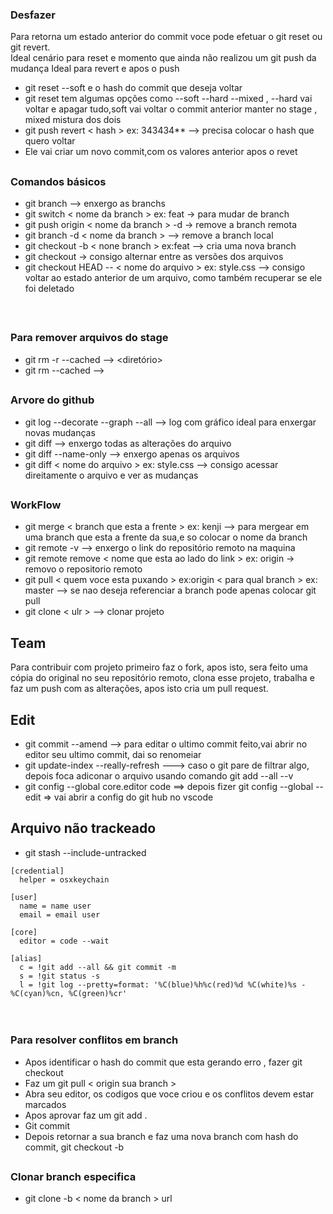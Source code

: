 ### Desfazer

Para retorna um estado anterior do commit voce pode efetuar o git reset ou git revert. </br>
Ideal cenário para reset e momento que ainda não realizou um git push da mudança
Ideal para revert e apos o push

- git reset --soft e o hash do commit que deseja voltar
- git reset tem algumas opções como --soft --hard --mixed , --hard vai voltar e apagar tudo,soft vai voltar o commit anterior manter no stage , mixed mistura dos dois
- git push revert < hash > ex: 343434** --> precisa colocar o hash que quero voltar</br>
- Ele vai criar um novo commit,com os valores anterior apos o revet

##

### Comandos básicos
- git branch --> enxergo as branchs 
- git switch < nome da branch > ex: feat -> para mudar de branch
- git push origin < nome da branch > -d  -> remove a branch remota
- git branch -d < nome da branch >  --> remove a branch local 
- git checkout -b < none branch > ex:feat --> cria uma nova branch
- git checkout -> consigo alternar entre as versões dos arquivos
- git checkout HEAD -- < nome do arquivo > ex: style.css --> consigo voltar ao estado anterior de um arquivo, como também recuperar se ele foi deletado
</br>

##

### Para remover arquivos do stage 

- git rm -r --cached --> <diretório>
- git rm --cached  --> <arquivo>


  
##

### Arvore do github
- git log --decorate  --graph --all --> log com gráfico ideal para enxergar novas mudanças
- git diff --> enxergo todas as alterações do arquivo 
- git diff --name-only --> enxergo apenas os arquivos 
- git diff < nome do arquivo > ex: style.css --> consigo acessar direitamente o arquivo e ver as mudanças 


##

### WorkFlow

- git merge < branch que esta a frente > ex: kenji --> para mergear em uma branch que esta a frente da sua,e so colocar o nome da branch
- git remote -v --> enxergo o link do repositório remoto na maquina
- git remote remove < nome que esta ao lado do link > ex: origin -> removo o repositorio remoto 
- git pull < quem voce esta puxando > ex:origin < para qual branch > ex: master --> se nao deseja referenciar a branch pode apenas colocar git pull 
- git clone < ulr > --> clonar projeto

## Team
Para contribuir com projeto primeiro faz o fork, apos isto, sera feito uma cópia do original no seu repositório remoto, clona esse projeto, trabalha e faz um push com as alterações, apos isto cria um pull request.
</br>

## Edit
- git commit --amend --> para editar o ultimo commit feito,vai abrir no editor seu ultimo commit, dai so renomeiar 
- git update-index --really-refresh ---> caso o git pare de filtrar algo, depois foca adiconar o arquivo usando comando git add --all --v 
- git config --global core.editor code ==> depois fizer git config --global --edit => vai abrir a config do git hub no vscode

## Arquivo não trackeado
- git stash --include-untracked

```git 
[credential]
  helper = osxkeychain

[user]
  name = name user
  email = email user

[core]
  editor = code --wait

[alias]
  c = !git add --all && git commit -m
  s = !git status -s
  l = !git log --pretty=format: '%C(blue)%h%c(red)%d %C(white)%s - %C(cyan)%cn, %C(green)%cr'



```

##

### Para resolver conflitos em branch
- Apos identificar o hash do commit que esta gerando erro , fazer git checkout <hash do commit> 
- Faz um git pull < origin sua branch >  
- Abra seu editor, os codigos que voce criou e os conflitos devem estar marcados 
- Apos aprovar faz um git add .
- Git commit
- Depois retornar a sua branch  e faz uma nova branch com hash do commit, git checkout -b <branch> <hash do commit>  

##
  
### Clonar branch especifica
- git clone -b   < nome da branch > url




